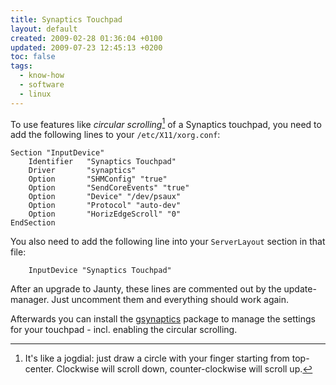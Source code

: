```yaml
---
title: Synaptics Touchpad
layout: default
created: 2009-02-28 01:36:04 +0100
updated: 2009-07-23 12:45:13 +0200
toc: false
tags:
  - know-how
  - software
  - linux
---
```

To use features like *circular scrolling*[^1] of a Synaptics touchpad, you need to add the following lines to
your `/etc/X11/xorg.conf`:

~~~
Section "InputDevice"
    Identifier   "Synaptics Touchpad"
    Driver       "synaptics"
    Option       "SHMConfig" "true"
    Option       "SendCoreEvents" "true"
    Option       "Device" "/dev/psaux"
    Option       "Protocol" "auto-dev"
    Option       "HorizEdgeScroll" "0"
EndSection
~~~

You also need to add the following line into your `ServerLayout` section in that file:

        InputDevice "Synaptics Touchpad"

<p><div class="noteclassic">
After an upgrade to Jaunty, these lines are commented out by the update-manager. Just uncomment them and everything
should work again.
</div></p>

Afterwards you can install the [gsynaptics](apt://gsynaptics) package to manage the settings for your touchpad - incl.
enabling the circular scrolling.


[^1]: It's like a jogdial: just draw a circle with your finger starting from top-center. Clockwise will scroll down, counter-clockwise will scroll up.